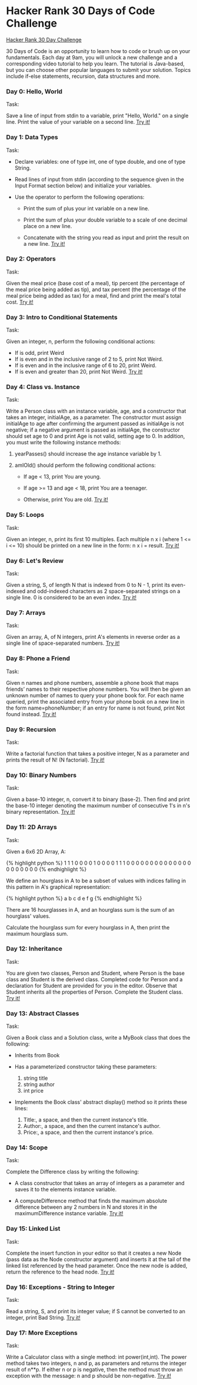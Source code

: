 # Hacker Rank 30 Days of Code Challenge

[Hacker Rank 30 Day Challenge](https://www.hackerrank.com/domains/tutorials/30-days-of-code)

30 Days of Code is an opportunity to learn how to code or brush up on your 
fundamentals. Each day at 9am, you will unlock a new challenge and a corresponding 
video tutorial to help you learn. The tutorial is Java-based, but you can choose 
other popular languages to submit your solution. Topics include if-else statements, recursion, data structures and more.

### Day 0: Hello, World

Task:

Save a line of input from stdin to a variable, print "Hello, World." on a single line. 
Print the value of your variable on a second line. [Try it!](https://www.hackerrank.com/domains/tutorials/30-days-of-code)

### Day 1: Data Types

Task:

* Declare  variables: one of type int, one of type double, and one of type String.

* Read  lines of input from stdin (according to the sequence given in the Input Format section below) and initialize your  variables.

* Use the  operator to perform the following operations: 

    * Print the sum of  plus your int variable on a new line.

    * Print the sum of  plus your double variable to a scale of one decimal place 
    on a new line.

    * Concatenate  with the string you read as input and print the result on a 
    new line. [Try it!](https://www.hackerrank.com/challenges/30-data-types)

### Day 2: Operators

Task:

Given the meal price (base cost of a meal), tip percent (the percentage of the meal price being added as tip), and tax percent (the percentage of the meal price being added as tax) for a meal, find and print the meal's total cost. [Try it!](https://www.hackerrank.com/challenges/30-operators)

### Day 3: Intro to Conditional Statements

Task:

Given an integer, n, perform the following conditional actions:

* If  is odd, print Weird
* If  is even and in the inclusive range of 2 to 5, print Not Weird.
* If  is even and in the inclusive range of 6 to 20, print Weird.
* If  is even and greater than 20, print Not Weird. [Try it!](https://www.hackerrank.com/challenges/30-conditional-statements)

### Day 4: Class vs. Instance

Task:

Write a Person class with an instance variable, age, and a constructor that 
takes an integer, initialAge, as a parameter. The constructor must assign 
initialAge to age after confirming the argument passed as initialAge is not 
negative; if a negative argument is passed as initialAge, the constructor should 
set age to 0 and print Age is not valid, setting age to 0. In addition, you must 
write the following instance methods:

1. yearPasses() should increase the age instance variable by 1.

2. amIOld() should perform the following conditional actions:

    * If age < 13, print You are young.

    * If age >= 13 and age < 18, print You are a teenager.

    * Otherwise, print You are old. [Try it!](https://www.hackerrank.com/challenges/30-class-vs-instance)

### Day 5: Loops

Task:

Given an integer, n, print its first 10 multiples. Each multiple n x i 
(where 1 <= i <= 10) should be printed on a new line in the form: n x i = result.
[Try it!](https://www.hackerrank.com/challenges/30-loops)

### Day 6: Let's Review

Task:

Given a string, S, of length N that is indexed from 0 to N - 1, print its even-indexed 
and odd-indexed characters as 2 space-separated strings on a single line. 0 is 
considered to be an even index. [Try it!](https://www.hackerrank.com/challenges/30-review-loop)

### Day 7: Arrays

Task:

Given an array, A, of N integers, print A's elements in reverse order as a single 
line of space-separated numbers. [Try it!](https://www.hackerrank.com/challenges/30-arrays)

### Day 8: Phone a Friend

Task:

Given n names and phone numbers, assemble a phone book that maps friends’ names to 
their respective phone numbers. You will then be given an unknown number of names 
to query your phone book for. For each name queried, print the associated entry from 
your phone book on a new line in the form name=phoneNumber; if an entry for name 
is not found, print Not found instead. [Try it!](https://www.hackerrank.com/challenges/30-phone-a-friend)

### Day 9: Recursion

Task:

Write a factorial function that takes a positive integer, N as a parameter and 
prints the result of N! (N factorial). [Try it!](https://www.hackerrank.com/challenges/30-recursion)

### Day 10: Binary Numbers

Task:

Given a base-10 integer, n, convert it to binary (base-2). Then find and print 
the base-10 integer denoting the maximum number of consecutive 1's in n's binary 
representation. [Try it!](https://www.hackerrank.com/challenges/30-binary-numbers)

### Day 11: 2D Arrays

Task:

Given a 6x6 2D Array, A:

{% highlight python %}
    1 1 1 0 0 0
    0 1 0 0 0 0
    1 1 1 0 0 0
    0 0 0 0 0 0
    0 0 0 0 0 0
    0 0 0 0 0 0
{% endhighlight %}


We define an hourglass in A to be a subset of values with indices falling in this 
pattern in A's graphical representation:

{% highlight python %}
    a b c
      d
    e f g
{% endhighlight %}


There are 16 hourglasses in A, and an hourglass sum is the sum of an hourglass' values.

Calculate the hourglass sum for every hourglass in A, then print the maximum hourglass sum.

### Day 12: Inheritance

Task:

You are given two classes, Person and Student, where Person is the base class and 
Student is the derived class. Completed code for Person and a declaration for Student 
are provided for you in the editor. Observe that Student inherits all the properties 
of Person. Complete the Student class. [Try it!](https://www.hackerrank.com/challenges/30-inheritance)

### Day 13: Abstract Classes

Task:

Given a Book class and a Solution class, write a MyBook class that does the following:

* Inherits from Book

* Has a parameterized constructor taking these  parameters:
    
    1. string title
    2. string author
    3. int price

* Implements the Book class' abstract display() method so it prints these  lines:
    1. Title:, a space, and then the current instance's title.
    2. Author:, a space, and then the current instance's author.
    3. Price:, a space, and then the current instance's price.

### Day 14: Scope

Task:

Complete the Difference class by writing the following:

* A class constructor that takes an array of integers as a parameter and saves it 
to the elements instance variable.

* A computeDifference method that finds the maximum absolute difference between 
any 2 numbers in N and stores it in the maximumDifference instance variable. 
[Try it!](https://www.hackerrank.com/challenges/30-scope)

### Day 15: Linked List

Task:

Complete the insert function in your editor so that it creates a new Node (pass 
data as the Node constructor argument) and inserts it at the tail of the linked 
list referenced by the head parameter. Once the new node is added, return the 
reference to the head node. [Try it!](https://www.hackerrank.com/challenges/30-linked-list)

### Day 16: Exceptions - String to Integer

Task:

Read a string, S, and print its integer value; if S cannot be converted to an 
integer, print Bad String. [Try it!](https://www.hackerrank.com/challenges/30-exceptions-string-to-integer)

### Day 17: More Exceptions

Task:

Write a Calculator class with a single method: int power(int,int). The power 
method takes two integers, n and p, as parameters and returns the integer result 
of n**p. If either n or p is negative, then the method must throw an exception with 
the message: n and p should be non-negative. [Try it!](https://www.hackerrank.com/challenges/30-more-exceptions)
